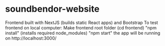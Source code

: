 # soundbendor-website

Frontend built with NextJS (builds static React apps) and Bootstrap
To test frontend on local computer:
Make frontend root folder (cd frontend)
"npm install" (installs required node_modules)
"npm start"
the app will be running on http://localhost:3000/